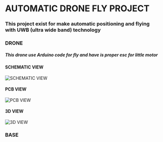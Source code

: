 # AUTOMATIC DRONE FLY PROJECT

### This project exist for make automatic positioning and flying with UWB (ultra wide band) technology



### DRONE

##### This drone use Arduino code for fly and have is proper esc for little motor

#### SCHEMATIC VIEW

![SCHEMATIC VIEW](https://github.com/rmingon/drone-uwb/blob/main/schematic_pcb.png?raw=true)

#### PCB VIEW

![PCB VIEW](https://github.com/rmingon/drone-uwb/blob/main/pcb.png?raw=true)

#### 3D VIEW

![3D VIEW](https://github.com/rmingon/drone-uwb/blob/main/3d_pcb.png?raw=true)

### BASE
